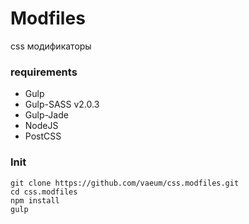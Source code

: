 # Modfiles

css модификаторы

### requirements
  - Gulp
  - Gulp-SASS v2.0.3
  - Gulp-Jade
  - NodeJS
  - PostCSS

### Init

```
git clone https://github.com/vaeum/css.modfiles.git
cd css.modfiles
npm install
gulp
```
